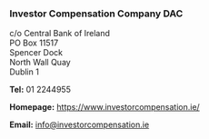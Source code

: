 ###  Investor Compensation Company DAC

c/o Central Bank of Ireland  
PO Box 11517  
Spencer Dock  
North Wall Quay  
Dublin 1

**Tel:** 01 2244955

**Homepage:** [ https://www.investorcompensation.ie/
](https://www.investorcompensation.ie/)

**Email:** [ info@investorcompensation.ie
](mailto:info@investorcompensation.ie)
